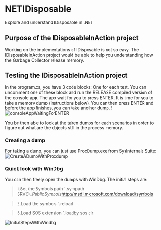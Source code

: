 # NETIDisposable
Explore and understand IDisposable in .NET

## Purpose of the IDisposableInAction project
Working on the implementations of IDisposable is not so easy. The IDisposableInAction project would be able to help you understanding how the Garbage Collector release memory.

## Testing the IDisposableInAction project
In the program.cs, you have 3 code blocks: One for each test. You can uncomment one of these block and run the RELEASE compiled version of the console app.
The app wait for you to press ENTER. It is time for you to take a memory dump (instructions below).
You can then press ENTER and before the app finishes, you can take another dump.
!![consoleAppWaitingForENTER](https://user-images.githubusercontent.com/10991852/27739828-3b354daa-5db0-11e7-89cb-9c460de46bc8.png)

You be then able to look at the taken dumps for each scenarios in order to figure out what are the objects still in the process memory.

### Creating a dump
For taking a dump, you can just use ProcDump.exe from SysInternals Suite:
![CreateADumpWithProcdump](https://user-images.githubusercontent.com/10991852/27739097-bdb0d6b2-5dad-11e7-89ec-504e4f70cbe0.png)

### Quick look with WinDbg
You can then freely open the dumps with WinDbg. The initial steps are:
>1\.Set the Symbols path
\`.sympath SRV*C:\_PublicSymbols*http://msdl.microsoft.com/download/symbols

>2\.Load the symbols
\`.reload

>3\.Load SOS extension
\`.loadby sos clr

![InitialStepsWithWindbg](https://user-images.githubusercontent.com/10991852/27740779-56b56760-5db3-11e7-86f0-75fbc044b158.png)

